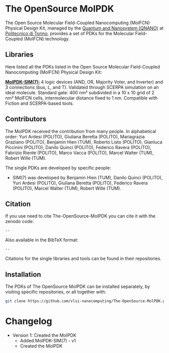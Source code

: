 # The OpenSource MolPDK
The Open Source Molecular Field-Coupled Nanocomputing (MolFCN) Physical Design Kit, managed by the [Quantum and Nanosystem (QNANO)](https://www.vlsilab.polito.it/) at [Politecnico di Torino](https://www.polito.it/), provides a set of PDKs for the Molecular Field-Coupled (MolFCN) technology.

## Libraries

Here listed all the PDKs listed in the  Open Source Molecular Field-Coupled Nanocomputing (MolFCN) Physical Design Kit:

[**MolPDK-SIM(7):**](https://github.com/vlsi-nanocomputing/SIM7/) 4 logic devices (AND, OR, Majority Voter, and Inverter) and 3 connections (bus, L, and T). Validated through SCERPA simulation on an ideal molecule. Standard gate: 400 nm² subdivided in a 10 x 10 grid of 2 nm² MolFCN cells, intermolecular distance fixed to 1 nm. Compatible with Fiction and SCERPA-based tools.

## Contributors

The MolPDK received the contribution from many people. In alphabetical order:
Yuri Ardesi (POLITO), Giuliana Beretta (POLITO), Mariagrazia Graziano (POLITO), Benjamin Hien (TUM), Roberto Listo (POLITO), Gianluca Piccinini (POLITO), Danilo Quinci (POLITO), Federico Ravera (POLITO), Fabrizio Riente (POLITO), Marco Vacca (POLITO), Marcel Walter (TUM), Robert Wille (TUM).

The single PDKs are developed by specific people:

* SIM(7) was developed by Benjamin Hien (TUM), Danilo Quinci (POLITO), Yuri Ardesi (POLITO), Giuliana Beretta (POLITO), Federico Ravera (POLITO), Marcel Walter (TUM), Robert Wille (TUM).

## Citation

If you use need to cite The-OpenSource-MolPDK you can cite it with the zenodo code:


```
--
```

Also available in the BibTeX format:

```
--
```

Citations for the single libraries and tools can be found in their repositories. 

## Installation

The PDKs of The OpenSource MolPDK can be installed separately, by visiting specific repositories, or all together with:

```bash
git clone https://github.com/vlsi-nanocomputing/The-OpenSource-MolPDK.git
```

# Changelog

- Version 1: Created the MolPDK
    - Added MolPDK-SIM(7) - v1
    - Created the MolPDK

